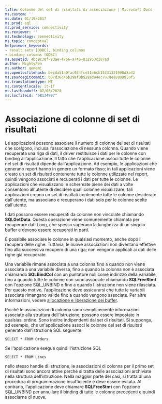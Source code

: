 ```yaml
---
title: Colonne del set di risultati di associazione | Microsoft Docs
ms.custom: ''
ms.date: 01/19/2017
ms.prod: sql
ms.prod_service: connectivity
ms.reviewer: ''
ms.technology: connectivity
ms.topic: conceptual
helpviewer_keywords:
- result sets [ODBC], binding columns
- binding columns [ODBC]
ms.assetid: 4bc9c30f-83ae-4766-a746-032953c187ad
author: MightyPen
ms.author: genemi
ms.openlocfilehash: becda51a0fac924fce31e6cb15331321990d8a42
ms.sourcegitcommit: b87d36c46b39af8b929ad94ec707dee8800950f5
ms.translationtype: MT
ms.contentlocale: it-IT
ms.lasthandoff: 02/08/2020
ms.locfileid: "68134997"
---
```

# <a name="binding-result-set-columns"></a>Associazione di colonne di set di risultati
Le applicazioni possono associare il numero di colonne del set di risultati che scelgono, inclusa l'associazione di nessuna colonna. Quando viene recuperata una riga di dati, il driver restituisce i dati per le colonne con binding all'applicazione. Il fatto che l'applicazione associ tutte le colonne nel set di risultati dipende dall'applicazione. Ad esempio, le applicazioni che generano report hanno in genere un formato fisso; in tali applicazioni viene creato un set di risultati contenente tutte le colonne utilizzate nel report, quindi vengono associati e recuperati i dati per tutte le colonne. Le applicazioni che visualizzano le schermate piene dei dati a volte consentono all'utente di decidere quali colonne visualizzare; tali applicazioni creano un set di risultati contenente tutte le colonne desiderate dall'utente, ma associano e recuperano i dati solo per le colonne scelte dall'utente.  
  
 I dati possono essere recuperati da colonne non vincolate chiamando **SQLGetData**. Questa operazione viene comunemente chiamata per recuperare dati Long, che spesso superano la lunghezza di un singolo buffer e devono essere recuperati in parti.  
  
 È possibile associare le colonne in qualsiasi momento, anche dopo il recupero delle righe. Tuttavia, le nuove associazioni non diventano effettive fino alla successiva recupero di una riga; non vengono applicati ai dati delle righe già recuperate.  
  
 Una variabile rimane associata a una colonna fino a quando non viene associata a una variabile diversa, fino a quando la colonna non è associata chiamando **SQLBindCol** con un puntatore null come indirizzo della variabile, fino a quando tutte le colonne non sono associate chiamando **SQLFreeStmt** con l'opzione SQL_UNBIND o fino a quando l'istruzione non viene rilasciata. Per questo motivo, l'applicazione deve assicurarsi che tutte le variabili associate rimangano valide fino a quando vengono associate. Per altre informazioni, vedere [allocazione e liberazione dei buffer](../../../odbc/reference/develop-app/allocating-and-freeing-buffers.md).  
  
 Poiché le associazioni di colonna sono semplicemente informazioni associate alla struttura dell'istruzione, possono essere impostate in qualsiasi ordine. Sono inoltre indipendenti dal set di risultati. Si supponga, ad esempio, che un'applicazione associ le colonne del set di risultati generato dall'istruzione SQL seguente:  
  
```  
SELECT * FROM Orders  
```  
  
 Se l'applicazione esegue quindi l'istruzione SQL  
  
```  
SELECT * FROM Lines  
```  
  
 nello stesso handle di istruzione, le associazioni di colonna per il primo set di risultati sono ancora attive perché si tratta delle associazioni archiviate nella struttura dell'istruzione. Nella maggior parte dei casi, si tratta di una procedura di programmazione insufficiente e deve essere evitata. Al contrario, l'applicazione deve chiamare **SQLFreeStmt** con l'opzione SQL_UNBIND per annullare il binding di tutte le colonne precedenti e quindi associarne di nuove.
